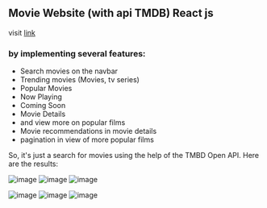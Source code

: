 ## Movie Website (with api TMDB) React js

visit <a href="https://m-film.surge.sh/">link</a>

### by implementing several features:

<ul>
   <li>Search movies on the navbar</li>
   <li>Trending movies (Movies, tv series)</li>
   <li>Popular Movies</li>
   <li>Now Playing</li>
   <li>Coming Soon</li>
   <li>Movie Details</li>
   <li>and view more on popular films</li>
   <li>Movie recommendations in movie details</li>
   <li>pagination in view of more popular films</li>
</ul>

So, it's just a search for movies using the help of the TMBD Open API. Here are the results:

![image](https://github.com/marcellandreas/Movie-app-with-tmbd/assets/111653735/1e3f5599-940f-4582-a808-87d18fa0bd3c)
![image](https://github.com/marcellandreas/Movie-app-with-tmbd/assets/111653735/44dd6c4a-736e-435c-a9bc-67056fd1fb48)
![image](https://github.com/marcellandreas/Movie-app-with-tmbd/assets/111653735/85b9bb68-88bd-41ec-ad27-5ce20402249e)

![image](https://github.com/marcellandreas/Movie-app-with-tmbd/assets/111653735/fc9d620e-2405-4662-9d1e-e774df1db3a3)
![image](https://github.com/marcellandreas/Movie-app-with-tmbd/assets/111653735/4fddbb6c-98cc-4e68-86ef-d93d23d6edb2)
![image](https://github.com/marcellandreas/Movie-app-with-tmbd/assets/111653735/a5f52f46-1663-451b-9713-19ac16273586)
